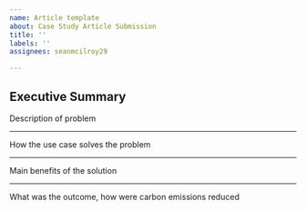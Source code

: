 ```yaml
---
name: Article template
about: Case Study Article Submission
title: ''
labels: ''
assignees: seanmcilroy29

---
```


## Executive Summary 

Description of problem

------- 
How the use case solves the problem

--------
Main benefits of the solution

-------
What was the outcome, how were carbon emissions reduced

